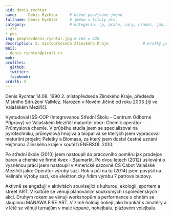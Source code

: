 ```yaml
---
uid: denis.rychtar
name:     Denis Rychtar  	# běžně používáné jméno
fullname: Denis Rychtar  	# jméno s tituly etc.
category:                 	# kategorie: rp, praha, vary, hradec, jmk, senat
- zlk
- pks
img: people/denis-rychtar.jpg # 165 x 220
description: 2. místopředseda Zlínského Kraje             	# kratký popis, max 160 znaků
mail:
- denis.rychtar@pirati.cz
mob:
profiles:
  github:                 
  twitter:
  facebook:
ordzlk: 3		  
---
```


Denis Rychtar 14.08. 1990 2. místopředseda Zlínského Kraje, předseda Místního Sdružení ValMez. Narozen v Novém Jičíně od roku 2003 žiji ve Valašském Meziříčí.

Vystudoval ISŠ-COP (Integrovanou Střední Školu - Centrum Odborné Přípravy) ve Valašském Meziříčí maturitní obor: Chemik operátor - Průmyslová chemie. V průběhu studia jsem se specializoval na pyrotechniku, průmyslová hnojiva a biopaliva se kterých jsem vypracoval maturitní projekt: Peletky a Biomasa, za který jsem dostal čestné uznání Hejtmana Zlínského kraje v soutěži ENERSOL 2010.

Po střední škole (2010) jsem nastoupil do pracovního poměru jak prodejce barev a chemie ve firmě Avex - Baumarkt. Po dvou letech (2012) usilování o vysněnou práci jsem nastoupil v Americké sazovně CS Cabot Valašské Meziříčí jako: Operátor výroby sazí. Rok a půl na to (2014) jsem povýšil na Velináře výroby sazí, kde elektronicky řídím výrobu 7 patrové budovy.

Aktivně se angažuji v aktivitách související s kulturou, ekologií, sportem a street ART. V kultůře se věnuji plánováním soukromých i společenských akcí. Druhým rokem se věnuji workshopům a performance s ohněm se skupinou MANAWA FIRE ART. V zimě holduji hokeji jako brankář s amatéry a v létě se věnuji turnajům v malé kopané, nohejbalu, plážovém volejbalu.